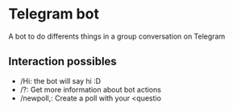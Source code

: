 # Telegram bot

A bot to do differents things in a group conversation on Telegram

## Interaction possibles

  * /Hi: the bot will say hi :D
  * /?: Get more information about bot actions
  * /newpoll,<question>: Create a poll with your <questio
